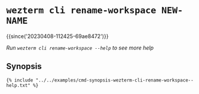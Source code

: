 # `wezterm cli rename-workspace NEW-NAME`

{{since('20230408-112425-69ae8472')}}

*Run `wezterm cli rename-workspace --help` to see more help*

## Synopsis

```console
{% include "../../examples/cmd-synopsis-wezterm-cli-rename-workspace--help.txt" %}
```


